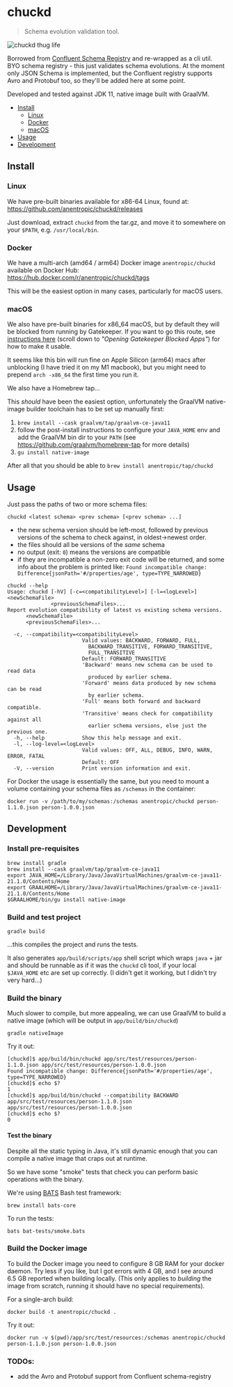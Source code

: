 # chuckd

> Schema evolution validation tool.

![chuckd thug life](https://user-images.githubusercontent.com/147840/115955507-c4736280-a4ee-11eb-8638-8ac09e3b42f3.gif)

Borrowed from [Confluent Schema Registry](https://github.com/confluentinc/schema-registry) and re-wrapped as a cli util. BYO schema registry - this just validates schema evolutions. At the moment only JSON Schema is implemented, but the Confluent registry supports Avro and Protobuf too, so they'll be added here at some point.

Developed and tested against JDK 11, native image built with GraalVM.

- [Install](#install)
  - [Linux](#linux)
  - [Docker](#docker)
  - [macOS](#macos)
- [Usage](#usage)
- [Development](#development)

## Install

### Linux

We have pre-built binaries available for x86-64 Linux, found at:  
https://github.com/anentropic/chuckd/releases

Just download, extract `chuckd` from the tar.gz, and move it to somewhere on your `$PATH`, e.g. `/usr/local/bin`.

### Docker

We have a multi-arch (amd64 / arm64) Docker image `anentropic/chuckd` available on Docker Hub:  
https://hub.docker.com/r/anentropic/chuckd/tags

This will be the easiest option in many cases, particularly for macOS users.

### macOS

We also have pre-built binaries for x86_64 macOS, but by default they will be blocked from running by Gatekeeper. If you want to go this route, see [instructions here](https://eshop.macsales.com/blog/57866-how-to-work-with-and-around-gatekeeper/) (scroll down to _"Opening Gatekeeper Blocked Apps"_) for how to make it usable.

It seems like this bin will run fine on Apple Silicon (arm64) macs after unblocking (I have tried it on my M1 macbook), but you might need to prepend `arch -x86_64` the first time you run it.

We also have a Homebrew tap...

This _should_ have been the easiest option, unfortunately the GraalVM native-image builder toolchain has to be set up manually first:

1. `brew install --cask graalvm/tap/graalvm-ce-java11`
2. follow the post-install instructions to configure your `JAVA_HOME` env and add the GraalVM bin dir to your `PATH` (see https://github.com/graalvm/homebrew-tap for more details)
3. `gu install native-image`

After all that you should be able to `brew install anentropic/tap/chuckd`

## Usage

Just pass the paths of two or more schema files:
```
chuckd <latest schema> <prev schema> [<prev schema> ...]
```

- the new schema version should be left-most, followed by previous versions of the schema to check against, in oldest->newest order.
- the files should all be versions of the _same_ schema
- no output (exit: `0`) means the versions are compatible
- if they are incompatible a non-zero exit code will be returned, and some info about the problem is printed like:  `Found incompatible change: Difference{jsonPath='#/properties/age', type=TYPE_NARROWED}`


```
chuckd --help
Usage: chuckd [-hV] [-c=<compatibilityLevel>] [-l=<logLevel>] <newSchemaFile>
              <previousSchemaFiles>...
Report evolution compatibility of latest vs existing schema versions.
      <newSchemaFile>
      <previousSchemaFiles>...

  -c, --compatibility=<compatibilityLevel>
                        Valid values: BACKWARD, FORWARD, FULL,
                          BACKWARD_TRANSITIVE, FORWARD_TRANSITIVE,
                          FULL_TRANSITIVE
                        Default: FORWARD_TRANSITIVE
                        'Backward' means new schema can be used to read data
                          produced by earlier schema.
                        'Forward' means data produced by new schema can be read
                          by earlier schema.
                        'Full' means both forward and backward compatible.
                        'Transitive' means check for compatibility against all
                          earlier schema versions, else just the previous one.
  -h, --help            Show this help message and exit.
  -l, --log-level=<logLevel>
                        Valid values: OFF, ALL, DEBUG, INFO, WARN, ERROR, FATAL
                        Default: OFF
  -V, --version         Print version information and exit.
```

For Docker the usage is essentially the same, but you need to mount a volume containing your schema files as `/schemas` in the container:
```
docker run -v /path/to/my/schemas:/schemas anentropic/chuckd person-1.1.0.json person-1.0.0.json
```

## Development

### Install pre-requisites
```
brew install gradle
brew install --cask graalvm/tap/graalvm-ce-java11
export JAVA_HOME=/Library/Java/JavaVirtualMachines/graalvm-ce-java11-21.1.0/Contents/Home
export GRAALHOME=/Library/Java/JavaVirtualMachines/graalvm-ce-java11-21.1.0/Contents/Home
$GRAALHOME/bin/gu install native-image
```

### Build and test project
```
gradle build
```
...this compiles the project and runs the tests.

It also generates `app/build/scripts/app` shell script which wraps `java` + jar and should be runnable as if it was the `chuckd` cli tool, if your local `$JAVA_HOME` etc are set up correctly. (I didn't get it working, but I didn't try very hard...)

### Build the binary

Much slower to compile, but more appealing, we can use GraalVM to build a native image (which will be output in `app/build/bin/chuckd`)

```
gradle nativeImage
```

Try it out:
```
[chuckd]$ app/build/bin/chuckd app/src/test/resources/person-1.1.0.json app/src/test/resources/person-1.0.0.json
Found incompatible change: Difference{jsonPath='#/properties/age', type=TYPE_NARROWED}
[chuckd]$ echo $?
1
[chuckd]$ app/build/bin/chuckd --compatibility BACKWARD app/src/test/resources/person-1.1.0.json app/src/test/resources/person-1.0.0.json
[chuckd]$ echo $?
0
```

#### Test the binary

Despite all the static typing in Java, it's still dynamic enough that you can compile a native image that craps out at runtime.

So we have some "smoke" tests that check you can perform basic operations with the binary.

We're using [BATS](https://bats-core.readthedocs.io/en/latest/) Bash test framework:
```
brew install bats-core
```

To run the tests:
```
bats bat-tests/smoke.bats
```

### Build the Docker image

To build the Docker image you need to configure 8 GB RAM for your docker daemon. Try less if you like, but I got errors with 4 GB, and I see around 6.5 GB reported when building locally. (This only applies to *building* the image from scratch, running it should have no special requirements).

For a single-arch build:
```
docker build -t anentropic/chuckd .
```

Try it out:
```
docker run -v $(pwd)/app/src/test/resources:/schemas anentropic/chuckd person-1.1.0.json person-1.0.0.json
```

### TODOs:

- add the Avro and Protobuf support from Confluent schema-registry
